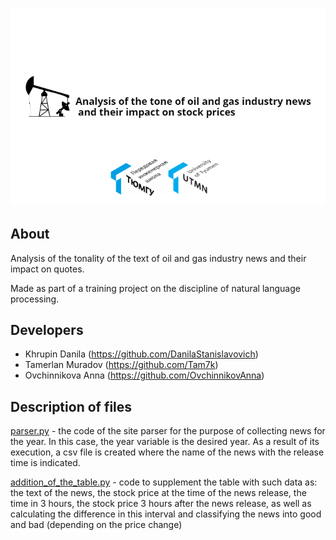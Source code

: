 <p align="center">
      <img src="logotype.png" width="700">
</p>


## About

Analysis of the tonality of the text of oil and gas industry news and their impact on quotes.

Made as part of a training project on the discipline of natural language processing.


## Developers

- Khrupin Danila (https://github.com/DanilaStanislavovich)
- Tamerlan Muradov (https://github.com/Tam7k)
- Ovchinnikova Anna (https://github.com/OvchinnikovAnna)

## Description of files
<p>
      <a href="/parser.py">parser.py</a> - the code of the site parser for the purpose of collecting news for the year.
      In this case, the year variable is the desired year. As a result of its execution, a csv file is created where the name of the news with the release time is      
      indicated.
</p>   
<p>
      <a href="/addition_of_the_table.py">addition_of_the_table.py</a> - code to supplement the table with such data as: the text of the news, the stock price at the time of the news release, the time in 3 hours, the stock price 3 hours after the news release, as well as calculating the difference in this interval and classifying the news into good and bad (depending on the price change)
</p>
